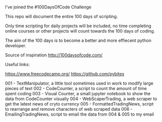 I've joined the #100DaysOfCode Challenge

This repo will document the entire 100 days of scripting.

Only time scripting for daily projects will be included, no time completing online courses or other projects will count towards the 100 days of coding.

The aim of the 100 days is to become a better and more effiecent python developer.

Source of inspiration http://100daysofcode.com/

Useful links:

https://www.freecodecamp.org/
https://github.com/pybites

001 - TextManipulator, a little tool sometimes used in work to modify large pieces of text
002 - CodeCounter, a script to count the amount of time spent coding
003 - Visual Counter, a small jupyter notebook to show the data from CodeCounter visually
004 - WebScaperTrading, a web scraper to get the latest news of cryto currency
005 - FormattedTradingNews, script to rearrange and remove characters of web scraped data
006 - EmailingTradingNews, script to email the data from 004 & 005 to my email